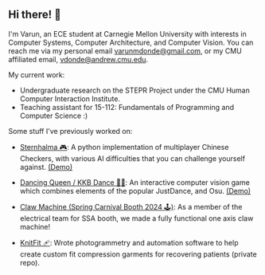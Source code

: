 ## Hi there! 👋

I'm Varun, an ECE student at Carnegie Mellon University with interests in Computer Systems, Computer Architecture, and Computer Vision. You can reach me via my personal email varunmdonde@gmail.com, or my CMU affiliated email, vdonde@andrew.cmu.edu. 

My current work:
  
- Undergraduate research on the STEPR Project under the CMU Human Computer Interaction Institute.
- Teaching assistant for 15-112: Fundamentals of Programming and Computer Science :)
  
Some stuff I've previously worked on:
  
- [Sternhalma 🎮](https://github.com/varundonde/sternhalma): A python implementation of multiplayer Chinese Checkers, with various AI difficulties that you can challenge yourself against. [(Demo)](https://youtu.be/tDjLDnwg4sE)

- [Dancing Queen / KKB Dance 🕺💃](https://github.com/varundonde/DancingQueen): An interactive computer vision game which combines elements of the popular JustDance, and Osu. [(Demo)](https://www.youtube.com/watch?v=zFXRLTc7a5A)

- [Claw Machine (Spring Carnival Booth 2024 🕹)](https://github.com/varundonde/Claw-Machine-Booth-2024): As a member of the electrical team for SSA booth, we made a fully functional one axis claw machine!
  
- [KnitFit 🩹](https://knit.fit/): Wrote photogrammetry and automation software to help create custom fit compression garments for recovering patients (private repo). 










